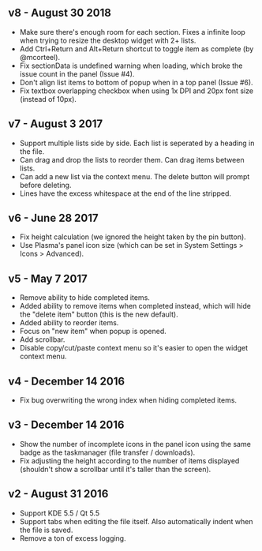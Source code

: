 ## v8 - August 30 2018

* Make sure there's enough room for each section. Fixes a infinite loop when trying to resize the desktop widget with 2+ lists.
* Add Ctrl+Return and Alt+Return shortcut to toggle item as complete (by @mcorteel).
* Fix sectionData is undefined warning when loading, which broke the issue count in the panel (Issue #4).
* Don't align list items to bottom of popup when in a top panel (Issue #6).
* Fix textbox overlapping checkbox when using 1x DPI and 20px font size (instead of 10px).

## v7 - August 3 2017

* Support multiple lists side by side. Each list is seperated by a heading in the file.
* Can drag and drop the lists to reorder them. Can drag items between lists.
* Can add a new list via the context menu. The delete button will prompt before deleting.
* Lines have the excess whitespace at the end of the line stripped.

## v6 - June 28 2017

* Fix height calculation (we ignored the height taken by the pin button).
* Use Plasma's panel icon size (which can be set in System Settings > Icons > Advanced).

## v5 - May 7 2017

* Remove ability to hide completed items.
* Added ability to remove items when completed instead, which will hide the "delete item" button (this is the new default).
* Added ability to reorder items.
* Focus on "new item" when popup is opened.
* Add scrollbar.
* Disable copy/cut/paste context menu so it's easier to open the widget context menu.

## v4 - December 14 2016

* Fix bug overwriting the wrong index when hiding completed items.

## v3 - December 14 2016

* Show the number of incomplete icons in the panel icon using the same badge as the taskmanager (file transfer / downloads).
* Fix adjusting the height according to the number of items displayed (shouldn't show a scrollbar until it's taller than the screen).

## v2 - August 31 2016

* Support KDE 5.5 / Qt 5.5
* Support tabs when editing the file itself. Also automatically indent when the file is saved.
* Remove a ton of excess logging.
